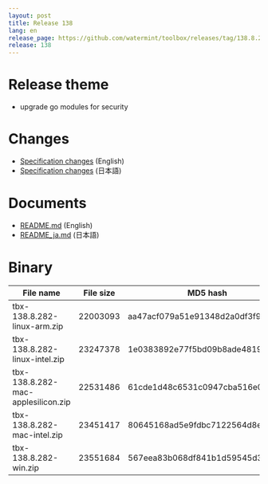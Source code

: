 ```yaml
---
layout: post
title: Release 138
lang: en
release_page: https://github.com/watermint/toolbox/releases/tag/138.8.282
release: 138
---
```


# Release theme

* upgrade go modules for security

# Changes

* [Specification changes](https://github.com/watermint/toolbox/blob/138.8.282/docs/releases/changes138.md) (English)
* [Specification changes](https://github.com/watermint/toolbox/blob/138.8.282/docs/releases/changes138.md) (日本語)

# Documents

* [README.md](https://github.com/watermint/toolbox/blob/138.8.282/README.md) (English)
* [README_ja.md](https://github.com/watermint/toolbox/blob/138.8.282/README_ja.md) (日本語)

# Binary

| File name                          | File size | MD5 hash                         | SHA256 hash                                                      |
|------------------------------------|-----------|----------------------------------|------------------------------------------------------------------|
| tbx-138.8.282-linux-arm.zip        | 22003093  | aa47acf079a51e91348d2a0df3f96548 | 408103b4ea3a1004ac0e94cbfbb11356c577f49832a89d36d5cba7eea3f05cf9 |
| tbx-138.8.282-linux-intel.zip      | 23247378  | 1e0383892e77f5bd09b8ade48195f5d1 | 22b2ca4f198a46702d2b6e6c20eefc6f1f6e91927d6816a5c25e1651cca1f96b |
| tbx-138.8.282-mac-applesilicon.zip | 22531486  | 61cde1d48c6531c0947cba516e0100f6 | 2ef43aa55a3f45158e875a8ab09a83799c91ac9cc54276936a432c5c0a9ae3b2 |
| tbx-138.8.282-mac-intel.zip        | 23451417  | 80645168ad5e9fdbc7122564d8ec29b5 | 59578266ff9d285f6fad640b30815e64002bb0cfb94f44a740271395d41b1edd |
| tbx-138.8.282-win.zip              | 23551684  | 567eea83b068df841b1d59545d3cfdf6 | 21b9955e18ef22573551dc312bed315e52196a2a901436bdae9634513512fd8f |


